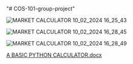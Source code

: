 "# COS-101-group-project" 

![MARKET CALCULATOR 10_02_2024 16_25_43](https://github.com/IsaacAkpasu006/COS-101-group-project/assets/150260993/0795f7fd-0d71-4688-95fb-5d6b5d66d8c1)

![MARKET CALCULATOR 10_02_2024 16_28_45](https://github.com/IsaacAkpasu006/COS-101-group-project/assets/150260993/f6ce1222-c85e-4749-b135-726a0c7a4f21)

![MARKET CALCULATOR 10_02_2024 16_28_49](https://github.com/IsaacAkpasu006/COS-101-group-project/assets/150260993/8457b0f6-8b3e-497c-9547-f30c51978a1a)

[A BASIC PYTHON CALCULATOR.docx](https://github.com/IsaacAkpasu006/COS-101-group-project/files/14233679/A.BASIC.PYTHON.CALCULATOR.docx)
